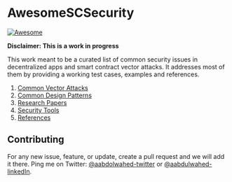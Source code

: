 # AwesomeSCSecurity
[![Awesome](https://cdn.rawgit.com/sindresorhus/awesome/d7305f38d29fed78fa85652e3a63e154dd8e8829/media/badge.svg)](https://github.com/aabdulwahed/AwesomeSCSecurity)
 
 **Disclaimer: This is a work in progress**


This work meant to be a curated list of common security issues in decentralized apps and smart contract vector attacks. It addresses most of them  by providing a working 
test cases, examples and references.

1. [Common Vector Attacks](dasp/)
2. [Common Design Patterns](docs/DesignPatterns.md)
3. [Research Papers](docs/ResearchPapers.md)
4. [Security Tools](docs/SecurityTools.md)
5. [References](docs/References.md)

## Contributing
For any new issue, feature, or update, create a pull request and we will add it there. Ping me on Twitter: [@aabdolwahed-twitter](https://twitter.com/aabdolwahed) or [@aabdulwahed-linkedIn](https://www.linkedin.com/in/aabdulwahed/).